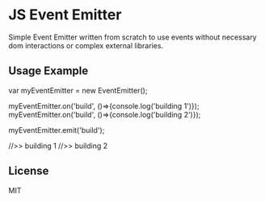 # JS Event Emitter


Simple Event Emitter written from scratch to use events without necessary dom interactions or complex external libraries.


## Usage Example


var myEventEmitter = new EventEmitter();

myEventEmitter.on('build', ()=>{console.log('building 1')});
myEventEmitter.on('build', ()=>{console.log('building 2')});

myEventEmitter.emit('build');


//>> building 1
//>> building 2


## License

MIT





